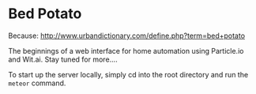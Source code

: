 Bed Potato
===========
Because: http://www.urbandictionary.com/define.php?term=bed+potato

The beginnings of a web interface for home automation using Particle.io and Wit.ai. Stay tuned for more....

To start up the server locally, simply cd into the root directory and run the ```meteor``` command. 
